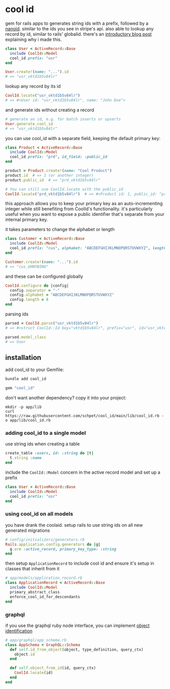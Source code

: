 # cool id

gem for rails apps to generates string ids with a prefix, followed by a [nanoid](https://zelark.github.io/nano-id-cc/). similar to the ids you see in stripe's api. also able to lookup any record by id, similar to rails' globalid. there's an [introductory blog post](https://schpet.com/note/cool-id) explaining why i made this.

```ruby
class User < ActiveRecord::Base
  include CoolId::Model
  cool_id prefix: "usr"
end

User.create!(name: "...").id
# => "usr_vktd1b5v84lr"
```

lookup any record by its id

```ruby
CoolId.locate("usr_vktd1b5v84lr")
# => #<User id: "usr_vktd1b5v84lr", name: "John Doe">
```

and generate ids without creating a record

```ruby
# generate an id, e.g. for batch inserts or upserts
User.generate_cool_id
# => "usr_vktd1b5v84lr"
```

you can use cool_id with a separate field, keeping the default primary key:

```ruby
class Product < ActiveRecord::Base
  include CoolId::Model
  cool_id prefix: "prd", id_field: :public_id
end

product = Product.create!(name: "Cool Product")
product.id  # => 1 (or another integer)
product.public_id  # => "prd_vktd1b5v84lr"

# You can still use CoolId.locate with the public_id
CoolId.locate("prd_vktd1b5v84lr")  # => #<Product id: 1, public_id: "prd_vktd1b5v84lr", name: "Cool Product">
```

this approach allows you to keep your primary key as an auto-incrementing integer while still benefiting from CoolId's functionality. it's particularly useful when you want to expose a public identifier that's separate from your internal primary key.

it takes parameters to change the alphabet or length

```ruby
class Customer < ActiveRecord::Base
  include CoolId::Model
  cool_id prefix: "cus", alphabet: "ABCDEFGHIJKLMNOPQRSTUVWXYZ", length: 8
end

Customer.create!(name: "...").id
# => "cus_UHNYBINU"
```

and these can be configured globally

```ruby
CoolId.configure do |config|
  config.separator = "-"
  config.alphabet = "ABCDEFGHIJKLMNOPQRSTUVWXYZ"
  config.length = 8
end
```

parsing ids

```ruby
parsed = CoolId.parse("usr_vktd1b5v84lr")
# => #<struct CoolId::Id key="vktd1b5v84lr", prefix="usr", id="usr_vktd1b5v84lr", model_class=User>

parsed.model_class
# => User
```


## installation

add cool_id to your Gemfile:

```bash
bundle add cool_id
```

```ruby
gem "cool_id"
```

don't want another dependency? copy it into your project:

```
mkdir -p app/lib
curl https://raw.githubusercontent.com/schpet/cool_id/main/lib/cool_id.rb -o app/lib/cool_id.rb
```

### adding cool_id to a single model

use string ids when creating a table

```ruby
create_table :users, id: :string do |t|
  t.string :name
end
```

include the `CoolId::Model` concern in the active record model and set up a prefix

```ruby
class User < ActiveRecord::Base
  include CoolId::Model
  cool_id prefix: "usr"
end
```

### using cool_id on all models

you have drank the coolaid. setup rails to use string ids on all new generated migrations

```ruby
# config/initializers/generators.rb
Rails.application.config.generators do |g|
  g.orm :active_record, primary_key_type: :string
end
```

then setup `ApplicationRecord` to include cool id and ensure it's setup in classes that inherit from it

```ruby
# app/models/application_record.rb
class ApplicationRecord < ActiveRecord::Base
  include CoolId::Model
  primary_abstract_class
  enforce_cool_id_for_descendants
end
```

### graphql

if you use the graphql ruby node interface, you can implement [object identification](https://graphql-ruby.org/schema/object_identification)


```ruby
# app/graphql/app_schema.rb
class AppSchema < GraphQL::Schema
  def self.id_from_object(object, type_definition, query_ctx)
    object.id
  end

  def self.object_from_id(id, query_ctx)
    CoolId.locate(id)
  end
end
```
